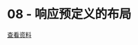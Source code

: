 # 08 - 响应预定义的布局

[查看资料](https://github.com/merfais/vue-grid-layout-v3/blob/master/website/docs/.vuepress/components/Example08ResponsivePredefinedLayouts.vue)

<ClientOnly>
<Example08ResponsivePredefinedLayouts></Example08ResponsivePredefinedLayouts>
</ClientOnly>
